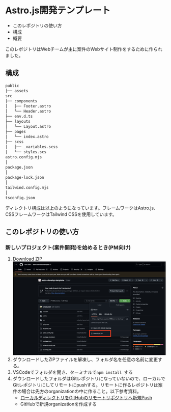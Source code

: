 # Astro.js開発テンプレート
* このレポジトリの使い方
* 構成
* 概要

このレポジトリはWebチームが主に案件のWebサイト制作をするために作られました。

## 構成
```
public
├── assets
src
├── components
│   ├── Footer.astro
│   └── Header.astro
├── env.d.ts
├── layouts
│   └── Layout.astro
├── pages
│   └── index.astro
├── scss
│   ├── _variables.scss
│   └── styles.scs
astro.config.mjs
│
package.json
│
package-lock.json
│
tailwind.config.mjs
│
tsconfig.json
```
ディレクトリ構成は以上のようになっています。フレームワークはAstro.js、CSSフレームワークはTailwind CSSを使用しています。

## このレポジトリの使い方
### 新しいプロジェクト(案件開発)を始めるとき(PM向け)
1. Download ZIP![](/public/assets/capture1.png)
2. ダウンロードしたZIPファイルを解凍し、フォルダ名を任意の名前に変更する。
3. VSCodeでフォルダを開き、ターミナルで``npm install ``する
4. ダウンロードしたフォルダはGitレポジトリになっていないので、ローカルでGitレポジトリにしてリモートにpushする。リモートに作るレポジトリは案件の場合は先方のorganizationの中に作ること。以下参考資料。
   * [ローカルディレクトリをGitHubのリモートリポジトリへ新規Push](https://qiita.com/sugimount-a/items/415116b2fc7ef2bfd74d)
   * GitHubで新規organizationを作成する